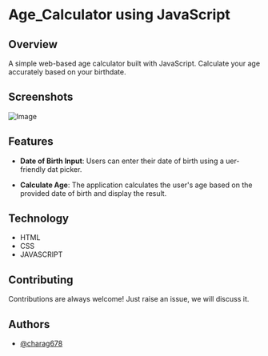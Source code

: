 
# Age_Calculator using JavaScript


## Overview

A simple web-based age calculator built with JavaScript. Calculate your age accurately based on your birthdate.



## Screenshots

![Image](https://github.com/user-attachments/assets/605c107a-b4b7-44a7-9988-ca8a3db9e82c)


## Features

 - **Date of Birth Input**:
    Users can enter their date of birth using a uer-friendly dat picker.


 - **Calculate Age**:
    The application calculates the user's age based on the provided date of birth and display the result.



## Technology 

* HTML
* CSS
* JAVASCRIPT

## Contributing 

Contributions are always welcome!
Just raise an issue, we will discuss it.


## Authors 

- [@charag678](https://www.github.com/charag678)

   
